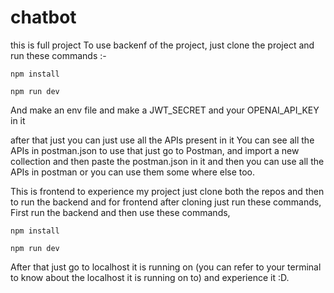 # chatbot

this is full project
To use backenf of the project, just clone the project and run these commands :- 


```npm install```

```npm run dev```

And make an env file and make a JWT_SECRET and your OPENAI_API_KEY in it

after that just you can just use all the APIs present in it You can see all the APIs in postman.json to use that just go to Postman, and import a new collection and then paste the postman.json in it and then you can use all the APIs in postman or you can use them some where else too.

This is frontend to experience my project just clone both the repos and then to run the backend and for frontend after cloning just run these commands, First run the backend and then use these commands,


``` npm install ```


``` npm run dev ```

After that just go to localhost it is running on (you can refer to your terminal to know about the localhost it is running on to) and experience it :D.
